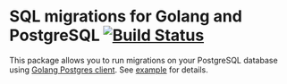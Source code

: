 # SQL migrations for Golang and PostgreSQL [![Build Status](https://travis-ci.org/go-pg/migrations.svg)](https://travis-ci.org/go-pg/migrations)

This package allows you to run migrations on your PostgreSQL database using [Golang Postgres client](https://github.com/go-pg/pg). See [example](example) for details.
